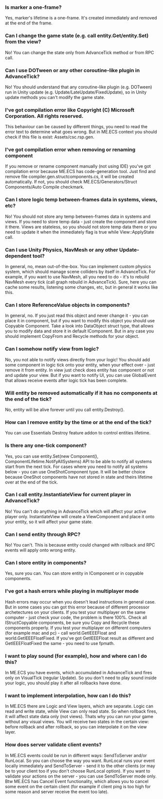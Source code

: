 ### Is marker a one-frame?
<answer>Yes, marker's lifetime is a one-frame. It's created immediately and removed at the end of the frame.</answer>

### Can I change the game state (e.g. call entity.Get/entity.Set) from the view?
<answer>No! You can change the state only from AdvanceTick method or from RPC call.</answer>

### Can I use DOTween or any other coroutine-like plugin in AdvanceTick?
<answer>No! You should understand that any coroutine-like plugin (e.g. DOTween) run in Unity update (e.g. Update/LateUpdate/FixedUpdate), so in Unity update methods you can't modify the game state.</answer>

### I've got compilation error like Copyright (C) Microsoft Corporation. All rights reserved.
<answer>This behaviour can be caused by different things, you need to read the error text to determine what goes wrong. But in ME.ECS context you should check if this file is exist: Assets/csc.rsp.gen.</answer>

### I've got compilation error when removing or renaming component
<answer>If you remove or rename component manually (not using IDE) you've got compilation error because ME.ECS has code-generation tool. Just find and remove file compiler.gen.structcomponents.cs, it will be created automatically. If not, you should check ME.ECS/Generators/Struct Components/Auto Compile checkmark.</answer>

### Can I store logic temp between-frames data in systems, views, etc?
<answer>No! You should not store any temp between-frames data in systems and views. If you need to store temp data - just create the component and store it there. Views are stateless, so you should not store temp data there or you need to update it when the immediately flag is true while View::ApplyState call.</answer>

### Can I use Unity Physics, NavMesh or any other Update-dependent tool?
<answer>In general, no, mean out-of-the-box. You can implement custom physics system, which should manage scene colliders by itself in AdvanceTick. For example, if you want to use NavMesh, all you need to do - it's to rebuild NavMesh every tick (call graph rebuild in AdvanceTick). Sure, here you can cache some results, listening some changes, etc, but in general it works like this.</answer>

### Can I store ReferenceValue objects in components?
<answer>In general, no. If you just read this object and never change it - you can place it in component, but if you want to modify this object you should use Copyable Component. Take a look into DataObject struct type, that allows you to modify data and store it in default IComponent. But in any case you should implement CopyFrom and Recycle methods for your object.</answer>

### Can I somehow notify view from logic?
<answer>No, you not able to notify views directly from your logic! You should add some component in logic tick onto your entity, when your effect over - just remove it from entity. In view just check does entity has component or not and update your view.</answer>
<answer>But if you want to notify UI, you can use GlobalEvent that allows receive events after logic tick has been complete.</answer>

### Will entity be removed automatically if it has no components at the end of the tick?
<answer>No, entity will be alive forever until you call entity.Destroy().</answer>

### How can I remove entity by the time or at the end of the tick?
<answer>You can use Essentials Destroy feature addon to control entities lifetime.</answer>

### Is there any one-tick component?
<answer>Yes, you can use entity.Set(new Component(), ComponentLifetime.NotifyAllSystems) API to be able to notify all systems start from the next tick. For cases where you need to notify all systems below - you can use OneShotComponent type. It will be better choice because OneShot components have not stored in state and theirs lifetime over at the end of the tick.</answer>

### Can I call entity.InstantiateView for current player in AdvanceTick?
<answer>No! You can't do anything in AdvanceTick which will affect your active player only. InstantiateView will create a ViewComponent and place it onto your entity, so it will affect your game state.</answer>

### Can I send entity through RPC?
<answer>No! You can't. This is because entity could changed with rollback and RPC events will apply onto wrong entity.</answer>

### Can I store entity in components?
<answer>Yes, sure you can. You can store entity in IComponent or in copyable components.</answer>

### I've got a hash errors while playing in multiplayer mode
<answer>Hash errors may occur when you doesn't lead instructions in general case. But in some cases you can got this error because of different processor archetectures on your clients.</answer>
<answer>If you test your multiplayer on the same computer - just check your code, the problem is there 100%. Check all IStructCopyable components, be sure you Copy and Recycle these components properly.</answer>
<answer>If you test your multiplayer on different computers (for example mac and pc) - call world.GetIEEEFloat and world.GetIEEEFloatFixed. If you've got GetIEEEFloat result as different and GetIEEEFloatFixed the same - you need to use fpmath.</answer>

### I want to play sound (for example), how and where can I do this?
<answer>In ME.ECS you have events, which accumulated in AdvanceTick and fires only on VisualTick (regular Update). So you don't need to play sound inside your logic, you should play it after all rollbacks have done.</answer>

### I want to implement interpolation, how can I do this?
<answer>In ME.ECS there are Logic and View layers, which are separate. Logic can read and write state, while View can only read state. So when rollback fires, it will affect state data only (not views). Thats why you can run your game without any visual views. You will receive two states in the certain view: before rollback and after rollback, so you can interpolate it on the view layer.</answer>

### How does server validate client events?
<answer>In ME.ECS events could be run in different ways: SendToServer and/or RunLocal. So you can choose the way you want. RunLocal runs your event locally immediately and SendToServer - send it to the other clients (or may be to your client too if you don't choose RunLocal option). If you want to validate your actions on the server - you can use SendToServer mode only. Btw ME.ECS has Cancel Event functionality, which allows you to cancel some event on the certain client (for example if client ping is too high for some reason and server receive the event too late).</answer>
